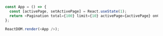 <!--start-code-->

```js
const App = () => {
  const [activePage, setActivePage] = React.useState(1);
  return <Pagination total={100} limit={10} activePage={activePage} onChangePage={setActivePage} />;
};

ReactDOM.render(<App />);
```

<!--end-code-->

